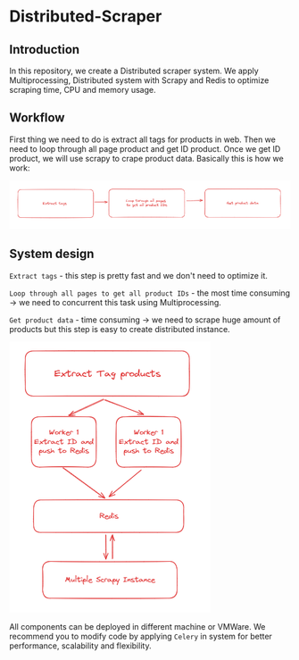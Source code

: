 # Distributed-Scraper

## Introduction
In this repository, we create a Distributed scraper system. 
We apply Multiprocessing, Distributed system with Scrapy and Redis to optimize scraping time, CPU and memory usage.

## Workflow
First thing we need to do is extract all tags for products in web. Then we need to loop through all page product and get ID product. Once we get ID product, we will use scrapy to crape product data.
Basically this is how we work:

![alt text](https://github.com/VQHieu1012/Distributed-Scraper/blob/main/workflow.png)

## System design
`Extract tags` - this step is pretty fast and we don't need to optimize it. 

`Loop through all pages to get all product IDs` - the most time consuming -> we need to concurrent this task using Multiprocessing.

`Get product data` - time consuming -> we need to scrape huge amount of products but this step is easy to create distributed instance.

![alt text](https://github.com/VQHieu1012/Distributed-Scraper/blob/main/system.png)

All components can be deployed in different machine or VMWare. We recommend you to modify code by applying `Celery` in system for better performance, scalability and flexibility.
